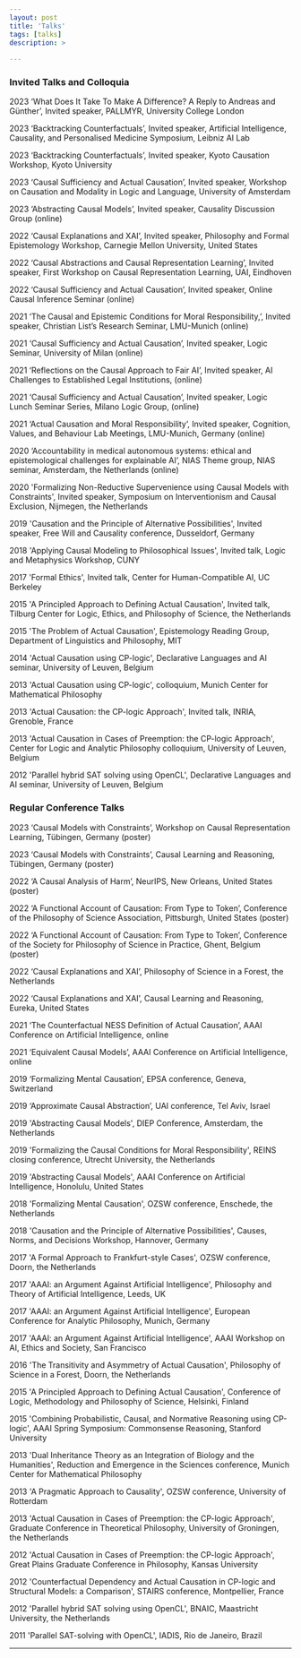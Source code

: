 ```yaml
---
layout: post
title: 'Talks'
tags: [talks]
description: >
  
---
```


### Invited Talks and Colloquia

2023 ‘What Does It Take To Make A Difference? A Reply to Andreas and Günther’, Invited speaker, PALLMYR, University College London

2023 ‘Backtracking Counterfactuals’, Invited speaker, Artificial Intelligence, Causality, and Personalised Medicine Symposium, Leibniz AI Lab

2023 ‘Backtracking Counterfactuals’, Invited speaker, Kyoto Causation Workshop, Kyoto University

2023 ‘Causal Sufficiency and Actual Causation’, Invited speaker, Workshop on Causation and Modality in Logic and Language, University of Amsterdam

2023 ‘Abstracting Causal Models’, Invited speaker, Causality Discussion Group (online)

2022 ‘Causal Explanations and XAI’, Invited speaker, Philosophy and Formal Epistemology Workshop, Carnegie Mellon University, United States

2022 ‘Causal Abstractions and Causal Representation Learning’, Invited speaker, First Workshop on Causal Representation Learning, UAI, Eindhoven

2022 ‘Causal Sufficiency and Actual Causation’, Invited speaker, Online Causal Inference Seminar (online)

2021 ‘The Causal and Epistemic Conditions for Moral Responsibility,’, Invited speaker, Christian List’s Research Seminar, LMU-Munich (online)

2021 ‘Causal Sufficiency and Actual Causation’, Invited speaker, Logic Seminar, University of Milan (online)

2021 ‘Reflections on the Causal Approach to Fair AI’, Invited speaker, AI Challenges to Established Legal Institutions, (online)

2021 ‘Causal Sufficiency and Actual Causation’, Invited speaker, Logic Lunch Seminar Series, Milano Logic Group, (online)

2021 ‘Actual Causation and Moral Responsibility’, Invited speaker, Cognition, Values, and Behaviour Lab Meetings, LMU-Munich, Germany (online)

2020 ‘Accountability in medical autonomous systems: ethical and epistemological challenges for explainable AI’, NIAS Theme group, NIAS seminar, Amsterdam, the Netherlands (online)

2020 'Formalizing Non-Reductive Supervenience using Causal Models with Constraints', Invited speaker, Symposium on Interventionism and Causal Exclusion, Nijmegen, the Netherlands

2019 'Causation and the Principle of Alternative Possibilities', Invited speaker, Free Will and Causality conference, Dusseldorf, Germany

2018 'Applying Causal Modeling to Philosophical Issues', Invited talk, Logic and Metaphysics Workshop, CUNY  

2017  'Formal Ethics', Invited talk, Center for Human-Compatible AI, UC Berkeley

2015  'A Principled Approach to Defining Actual Causation', Invited talk, Tilburg Center for Logic, Ethics, and Philosophy of Science, the Netherlands

2015  'The Problem of Actual Causation', Epistemology Reading Group, Department of Linguistics and Philosophy, MIT

2014  'Actual Causation using CP-logic', Declarative Languages and AI seminar, University of Leuven, Belgium

2013  'Actual Causation using CP-logic', colloquium, Munich Center for Mathematical Philosophy

2013  'Actual Causation: the CP-logic Approach', Invited talk, INRIA, Grenoble, France

2013  'Actual Causation in Cases of Preemption: the CP-logic Approach', Center for Logic and Analytic Philosophy colloquium, University of Leuven, Belgium

2012  'Parallel hybrid SAT solving using OpenCL', Declarative Languages and AI seminar, University of Leuven, Belgium

### Regular Conference Talks

2023 ‘Causal Models with Constraints’, Workshop on Causal Representation Learning, Tübingen, Germany (poster)

2023 ‘Causal Models with Constraints’, Causal Learning and Reasoning, Tübingen, Germany (poster)

2022 ‘A Causal Analysis of Harm’, NeurIPS, New Orleans, United States (poster)

2022 ‘A Functional Account of Causation: From Type to Token’, Conference of the Philosophy of Science Association, Pittsburgh, United States (poster)

2022 ‘A Functional Account of Causation: From Type to Token’, Conference of the Society for Philosophy of Science in Practice, Ghent, Belgium (poster)

2022 ‘Causal Explanations and XAI’, Philosophy of Science in a Forest, the Netherlands

2022 ‘Causal Explanations and XAI’, Causal Learning and Reasoning, Eureka, United States

2021 ‘The Counterfactual NESS Definition of Actual Causation’, AAAI Conference on Artificial Intelligence, online

2021 ‘Equivalent Causal Models’, AAAI Conference on Artificial Intelligence, online 

2019 ‘Formalizing Mental Causation’, EPSA conference, Geneva, Switzerland

2019 ‘Approximate Causal Abstraction’, UAI conference, Tel Aviv, Israel

2019 'Abstracting Causal Models', DIEP Conference, Amsterdam, the Netherlands

2019 'Formalizing the Causal Conditions for Moral Responsibility', REINS closing conference, Utrecht University, the Netherlands

2019 'Abstracting Causal Models', AAAI Conference on Artificial Intelligence, Honolulu, United States

2018 'Formalizing Mental Causation', OZSW conference, Enschede, the Netherlands

2018 'Causation and the Principle of Alternative Possibilities', Causes, Norms, and Decisions Workshop, Hannover, Germany

2017 'A Formal Approach to Frankfurt-style Cases', OZSW conference, Doorn, the Netherlands

2017 'AAAI: an Argument Against Artificial Intelligence', Philosophy and Theory of Artificial Intelligence, Leeds, UK

2017 'AAAI: an Argument Against Artificial Intelligence', European Conference for Analytic Philosophy, Munich, Germany

2017  'AAAI: an Argument Against Artificial Intelligence', AAAI Workshop on AI, Ethics and Society, San Francisco

2016  'The Transitivity and Asymmetry of Actual Causation', Philosophy of Science in a Forest, Doorn, the Netherlands

2015  'A Principled Approach to Defining Actual Causation', Conference of Logic, Methodology and Philosophy of Science, Helsinki, Finland

2015  'Combining Probabilistic, Causal, and Normative Reasoning using CP-logic', AAAI Spring Symposium: Commonsense Reasoning, Stanford University

2013  'Dual Inheritance Theory as an Integration of Biology and the Humanities', Reduction and Emergence in the Sciences conference, Munich Center for Mathematical Philosophy

2013  'A Pragmatic Approach to Causality', OZSW conference, University of Rotterdam

2013  'Actual Causation in Cases of Preemption: the CP-logic Approach', Graduate Conference in Theoretical Philosophy, University of Groningen, the Netherlands

2012  'Actual Causation in Cases of Preemption: the CP-logic Approach', Great Plains Graduate Conference in Philosophy, Kansas University

2012  'Counterfactual Dependency and Actual Causation in CP-logic and Structural Models: a Comparison', STAIRS conference, Montpellier, France

2012  'Parallel hybrid SAT solving using OpenCL', BNAIC, Maastricht University, the Netherlands

2011  'Parallel SAT-solving with OpenCL', IADIS, Rio de Janeiro, Brazil


***


